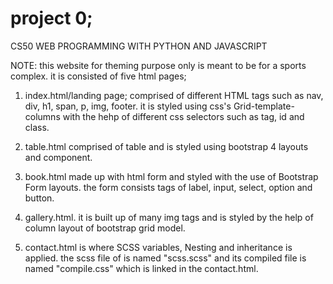 # project 0;

CS50 WEB PROGRAMMING WITH PYTHON AND JAVASCRIPT

NOTE: this website for theming purpose only is meant to be for a sports complex. it is consisted of five html pages; 

1. index.html/landing page; comprised of different HTML tags such as nav, div, h1, span, p, img, footer. it is styled using  css's Grid-template-columns with the hehp of different css selectors such as tag, id and class.

2. table.html comprised of table and is styled using bootstrap 4 layouts and component.

3. book.html made up with html form and styled with the use of Bootstrap Form layouts. the form consists tags of label, input, select, option and button.

4. gallery.html. it is built up of many img tags and is styled by the help of column layout of bootstrap grid model.

5. contact.html is where SCSS variables, Nesting and inheritance is applied. the scss file of is named "scss.scss" and its compiled file is named "compile.css" which is linked in the contact.html.